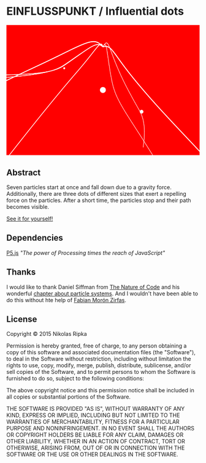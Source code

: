 # EINFLUSSPUNKT / Influential dots

![The algorithm in action](Algorithmus5.2.png)

## Abstract
Seven particles start at once and fall down due to a gravity force. Additionally, there are three dots of different sizes that exert a repelling force on the particles. After a short time, the particles stop and their path becomes visible.

[See it for yourself!](http://nikoripka.github.io/einflusspunkt/)

## Dependencies
[P5.js](http://p5js.org/) _"The power of Processing times the reach of JavaScript"_

## Thanks
I would like to thank Daniel Siffman from [The Nature of Code](http://natureofcode.com/) and his wonderful [chapter about particle systems](http://natureofcode.com/book/chapter-4-particle-systems/). And I wouldn't have been able to do this without hte help of [Fabian Morón Zirfas](https://github.com/fabiantheblind).

## License
Copyright © 2015 Nikolas Ripka

Permission is hereby granted, free of charge, to any person obtaining a copy
of this software and associated documentation files (the "Software"), to deal
in the Software without restriction, including without limitation the rights
to use, copy, modify, merge, publish, distribute, sublicense, and/or sell
copies of the Software, and to permit persons to whom the Software is
furnished to do so, subject to the following conditions:

The above copyright notice and this permission notice shall be included in all
copies or substantial portions of the Software.

THE SOFTWARE IS PROVIDED "AS IS", WITHOUT WARRANTY OF ANY KIND, EXPRESS OR
IMPLIED, INCLUDING BUT NOT LIMITED TO THE WARRANTIES OF MERCHANTABILITY,
FITNESS FOR A PARTICULAR PURPOSE AND NONINFRINGEMENT. IN NO EVENT SHALL THE
AUTHORS OR COPYRIGHT HOLDERS BE LIABLE FOR ANY CLAIM, DAMAGES OR OTHER
LIABILITY, WHETHER IN AN ACTION OF CONTRACT, TORT OR OTHERWISE, ARISING FROM,
OUT OF OR IN CONNECTION WITH THE SOFTWARE OR THE USE OR OTHER DEALINGS IN THE
SOFTWARE.
